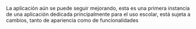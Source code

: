 La aplicación aún se puede seguir mejorando, esta es una primera instancia de una aplicación dedicada principalmente para el  uso escolar, está sujeta a cambios, tanto de apariencia como de funcionalidades
